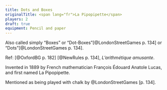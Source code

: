 ```yaml
---
title: Dots and Boxes
originalTitle: <span lang="fr">La Pipopipette</span>
players: 2
draft: true
equipment: Pencil and paper
---
```


Also called simply “Boxes” or “Dot-Boxes”[@LondonStreetGames p. 134] or
“Dots”[@LondonStreetGames p. 134].

Ref: [@OxfordBG p. 182] [@NewRules p. 134], *L’arithmétique amusante*.

Invented in 1889 by French mathematician François Édouard Anatole Lucas, and
first named <span lang="fr">La Pipopipette</span>.

Mentioned as being played with chalk by @LondonStreetGames [p. 134].
